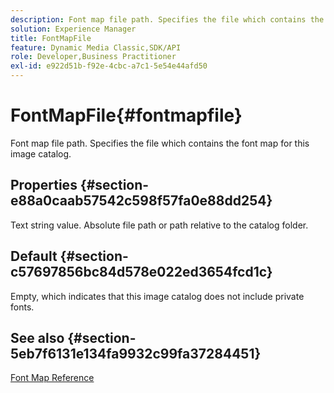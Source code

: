 ```yaml
---
description: Font map file path. Specifies the file which contains the font map for this image catalog.
solution: Experience Manager
title: FontMapFile
feature: Dynamic Media Classic,SDK/API
role: Developer,Business Practitioner
exl-id: e922d51b-f92e-4cbc-a7c1-5e54e44afd50
---
```

# FontMapFile{#fontmapfile}

Font map file path. Specifies the file which contains the font map for this image catalog.

## Properties {#section-e88a0caab57542c598f57fa0e88dd254}

Text string value. Absolute file path or path relative to the catalog folder.

## Default {#section-c57697856bc84d578e022ed3654fcd1c}

Empty, which indicates that this image catalog does not include private fonts.

## See also {#section-5eb7f6131e134fa9932c99fa37284451}

[Font Map Reference](../../../../../is-api/image-catalog/image-serving-api-ref/c-image-catalog-reference/c-font-map-reference/c-font-map-reference.md#concept-f81f319d03c646c5a8ef87b3277dd37d)
